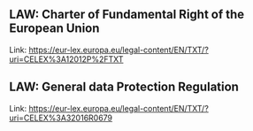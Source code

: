 ## LAW: Charter of Fundamental Right of the European Union

Link: https://eur-lex.europa.eu/legal-content/EN/TXT/?uri=CELEX%3A12012P%2FTXT

## LAW: General data Protection Regulation

Link: https://eur-lex.europa.eu/legal-content/EN/TXT/?uri=CELEX%3A32016R0679
